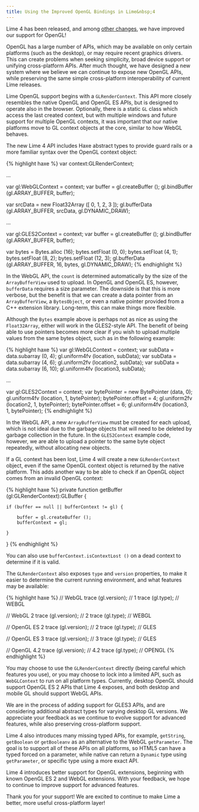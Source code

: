 ```yaml
---
title: Using the Improved OpenGL Bindings in Lime&nbsp;4
---
```


Lime 4 has been released, and among [other changes](https://github.com/openfl/lime/blob/develop/CHANGELOG.md#400-03152017), we have improved our support for OpenGL!

OpenGL has a large number of APIs, which may be available on only certain platforms (such as the desktop), or may require recent graphics drivers. This can create problems when seeking simplicity, broad device support or unifying cross-platform APIs. After much thought, we have designed a new system where we believe we can continue to expose new OpenGL APIs, while preserving the same simple cross-platform interoperability of current Lime releases.

Lime OpenGL support begins with a `GLRenderContext`. This API more closely resembles the native OpenGL and OpenGL ES APIs, but is designed to operate also in the browser. Optionally, there is a static `GL` class which access the last created context, but with multiple windows and future support for multiple OpenGL contexts, it was important that our native platforms move to GL context objects at the core, similar to how WebGL behaves.

The new Lime 4 API includes Haxe abstract types to provide guard rails or a more familiar syntax over the OpenGL context object:

{% highlight haxe %}
var context:GLRenderContext;

...

var gl:WebGLContext = context;
var buffer = gl.createBuffer ();
gl.bindBuffer (gl.ARRAY_BUFFER, buffer);

var srcData = new Float32Array ([ 0, 1, 2, 3 ]);
gl.bufferData (gl.ARRAY_BUFFER, srcData, gl.DYNAMIC_DRAW);

...

var gl:GLES2Context = context;
var buffer = gl.createBuffer ();
gl.bindBuffer (gl.ARRAY_BUFFER, buffer);

var bytes = Bytes.alloc (16);
bytes.setFloat (0, 0);
bytes.setFloat (4, 1);
bytes.setFloat (8, 2);
bytes.setFloat (12, 3);
gl.bufferData (gl.ARRAY_BUFFER, 16, bytes, gl.DYNAMIC_DRAW);
{% endhighlight %}

In the WebGL API, the `count` is determined automatically by the size of the `ArrayBufferView` used to upload. In OpenGL and OpenGL ES, however, `bufferData` requires a size parameter. The downside is that this is more verbose, but the benefit is that we can create a data pointer from an `ArrayBufferView`, a `BytesObject`, or even a native pointer provided from a C++ extension library. Long-term, this can make things more flexible.

Although the `Bytes` example above is perhaps not as nice as using the `Float32Array`, either will work in the GLES2-style API. The benefit of being able to use pointers becomes more clear if you wish to upload multiple values from the same bytes object, such as in the following example:

{% highlight haxe %}
var gl:WebGLContext = context;
var subData = data.subarray (0, 4);
gl.uniform4fv (location, subData);
var subData = data.subarray (4, 6);
gl.uniform2fv (location2, subData);
var subData = data.subarray (6, 10);
gl.uniform4fv (location3, subData);

...

var gl:GLES2Context = context;
var bytePointer = new BytePointer (data, 0);
gl.uniform4fv (location, 1, bytePointer);
bytePointer.offset = 4;
gl.uniform2fv (location2, 1, bytePointer);
bytePointer.offset = 6;
gl.uniform4fv (location3, 1, bytePointer);
{% endhighlight %}

In the WebGL API, a new `ArrayBufferView` must be created for each upload, which is not ideal due to the garbage objects that will need to be deleted by garbage collection in the future. In the `GLES2Context` example code, however, we are able to upload a pointer to the same byte object repeatedly, without allocating new objects.

If a GL context has been lost, Lime 4 will create a new `GLRenderContext` object, even if the same OpenGL context object is returned by the native platform. This adds another way to be able to check if an OpenGL object comes from an invalid OpenGL context:

{% highlight haxe %}
private function getBuffer (gl:GLRenderContext):GLBuffer {
	
	if (buffer == null || bufferContext != gl) {
		
		buffer = gl.createBuffer ();
		bufferContext = gl;
		
	}
	
}
{% endhighlight %}

You can also use `bufferContext.isContextLost ()` on a dead context to determine if it is valid.

The `GLRenderContext` also exposes `type` and `version` properties, to make it easier to determine the current running environment, and what features may be available:

{% highlight haxe %}
// WebGL
trace (gl.version); // 1
trace (gl.type);    // WEBGL

// WebGL 2
trace (gl.version); // 2
trace (gl.type);    // WEBGL

// OpenGL ES 2
trace (gl.version); // 2
trace (gl.type);    // GLES

// OpenGL ES 3
trace (gl.version); // 3
trace (gl.type);    // GLES

// OpenGL 4.2
trace (gl.version); // 4.2
trace (gl.type);    // OPENGL
{% endhighlight %}

You may choose to use the `GLRenderContext` directly (being careful which features you use), or you may choose to lock into a limited API, such as `WebGLContext` to run on all platform types. Currently, desktop OpenGL should support OpenGL ES 2 APIs that Lime 4 exposes, and both desktop and mobile GL should support WebGL APIs.

We are in the process of adding support for GLES3 APIs, and are considering additional abstract types for varying desktop GL versions. We appreciate your feedback as we continue to evolve support for advanced features, while also preserving cross-platform support.

Lime 4 also introduces many missing typed APIs, for example, `getString`, `getBoolean` or `getBooleanv` as an alternative to the WebGL `getParameter`. The goal is to support all of these APIs on all platforms, so HTML5 can have a typed forced on a parameter, while native can return a `Dynamic` type using `getParameter`, or specific type using a more exact API.

Lime 4 introduces better support for OpenGL extensions, beginning with known OpenGL ES 2 and WebGL extensions. With your feedback, we hope to continue to improve support for advanced features.

Thank you for your support! We are excited to continue to make Lime a better, more useful cross-platform layer!